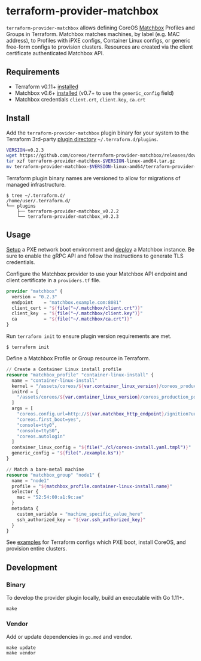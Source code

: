 # terraform-provider-matchbox

`terraform-provider-matchbox` allows defining CoreOS [Matchbox](https://github.com/coreos/matchbox) Profiles and Groups in Terraform. Matchbox matches machines, by label (e.g. MAC address), to Profiles with iPXE configs, Container Linux configs, or generic free-form configs to provision clusters. Resources are created via the client certificate authenticated Matchbox API.

## Requirements

* Terraform v0.11+ [installed](https://www.terraform.io/downloads.html)
* Matchbox v0.6+ [installed](https://coreos.com/matchbox/docs/latest/deployment.html) (v0.7+ to use the `generic_config` field)
* Matchbox credentials `client.crt`, `client.key`, `ca.crt`

## Install

Add the `terraform-provider-matchbox` plugin binary for your system to the Terraform 3rd-party [plugin directory](https://www.terraform.io/docs/configuration/providers.html#third-party-plugins) `~/.terraform.d/plugins`.

```sh
VERSION=v0.2.3
wget https://github.com/coreos/terraform-provider-matchbox/releases/download/$VERSION/terraform-provider-matchbox-$VERSION-linux-amd64.tar.gz
tar xzf terraform-provider-matchbox-$VERSION-linux-amd64.tar.gz
mv terraform-provider-matchbox-$VERSION-linux-amd64/terraform-provider-matchbox ~/.terraform.d/plugins/terraform-provider-matchbox_$VERSION
```

Terraform plugin binary names are versioned to allow for migrations of managed infrastructure.

```
$ tree ~/.terraform.d/
/home/user/.terraform.d/
└── plugins
    ├── terraform-provider-matchbox_v0.2.2
    └── terraform-provider-matchbox_v0.2.3
```

## Usage

[Setup](https://coreos.com/matchbox/docs/latest/network-setup.html) a PXE network boot environment and [deploy](https://coreos.com/matchbox/docs/latest/deployment.html) a Matchbox instance. Be sure to enable the gRPC API and follow the instructions to generate TLS credentials.

Configure the Matchbox provider to use your Matchbox API endpoint and client certificate in a `providers.tf` file.

```tf
provider "matchbox" {
  version = "0.2.3"
  endpoint    = "matchbox.example.com:8081"
  client_cert = "${file("~/.matchbox/client.crt")}"
  client_key  = "${file("~/.matchbox/client.key")}"
  ca          = "${file("~/.matchbox/ca.crt")}"
}
```

Run `terraform init` to ensure plugin version requirements are met.

```
$ terraform init
```

Define a Matchbox Profile or Group resource in Terraform.

```tf
// Create a Container Linux install profile
resource "matchbox_profile" "container-linux-install" {
  name = "container-linux-install"
  kernel = "/assets/coreos/${var.container_linux_version}/coreos_production_pxe.vmlinuz"
  initrd = [
    "/assets/coreos/${var.container_linux_version}/coreos_production_pxe_image.cpio.gz"
  ]
  args = [
    "coreos.config.url=http://${var.matchbox_http_endpoint}/ignition?uuid=$${uuid}&mac=$${mac:hexhyp}",
    "coreos.first_boot=yes",
    "console=tty0",
    "console=ttyS0",
    "coreos.autologin"
  ]
  container_linux_config = "${file("./cl/coreos-install.yaml.tmpl")}"
  generic_config = "${file("./example.ks")}"
}

// Match a bare-metal machine
resource "matchbox_group" "node1" {
  name = "node1"
  profile = "${matchbox_profile.container-linux-install.name}"
  selector {
    mac = "52:54:00:a1:9c:ae"
  }
  metadata {
    custom_variable = "machine_specific_value_here"
    ssh_authorized_key = "${var.ssh_authorized_key}"
  }
}
```

See [examples](https://github.com/coreos/matchbox/tree/master/examples/terraform) for Terraform configs which PXE boot, install CoreOS, and provision entire clusters.

## Development

### Binary

To develop the provider plugin locally, build an executable with Go 1.11+.

```
make
```

### Vendor

Add or update dependencies in `go.mod` and vendor.

```
make update
make vendor
```

